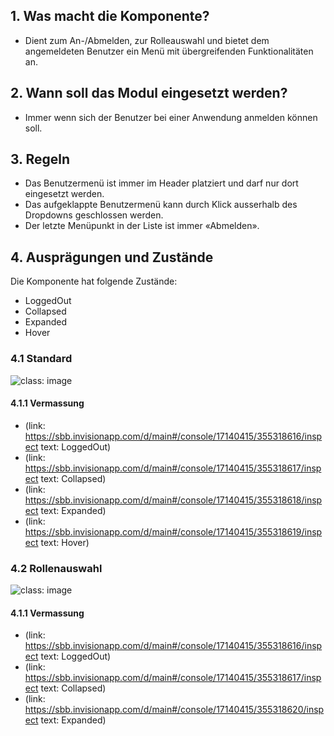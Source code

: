 ## 1. Was macht die Komponente?
* Dient zum An-/Abmelden, zur Rolleauswahl und bietet dem angemeldeten Benutzer ein Menü mit übergreifenden Funktionalitäten an.
## 2. Wann soll das Modul eingesetzt werden?
* Immer wenn sich der Benutzer bei einer Anwendung anmelden können soll.
## 3. Regeln
* Das Benutzermenü ist immer im Header platziert und darf nur dort eingesetzt werden.
* Das aufgeklappte Benutzermenü kann durch Klick ausserhalb des Dropdowns geschlossen werden.
* Der letzte Menüpunkt in der Liste ist immer «Abmelden».
## 4. Ausprägungen und Zustände
Die Komponente hat folgende Zustände:
* LoggedOut
* Collapsed
* Expanded
* Hover

### 4.1 Standard
![](https://raw.githubusercontent.com/sbb-design-systems/sbb-design-system/master/webapp/components/usermenu/images/usermenu_default.png 'class: image')


#### 4.1.1 Vermassung
*   (link: https://sbb.invisionapp.com/d/main#/console/17140415/355318616/inspect text: LoggedOut)
*   (link: https://sbb.invisionapp.com/d/main#/console/17140415/355318617/inspect text: Collapsed)
*   (link: https://sbb.invisionapp.com/d/main#/console/17140415/355318618/inspect text: Expanded)
*   (link: https://sbb.invisionapp.com/d/main#/console/17140415/355318619/inspect text: Hover)

### 4.2 Rollenauswahl
![](https://raw.githubusercontent.com/sbb-design-systems/sbb-design-system/master/webapp/components/usermenu/images/usermenu_rollenauswahl.png 'class: image')


#### 4.1.1 Vermassung
*   (link: https://sbb.invisionapp.com/d/main#/console/17140415/355318616/inspect text: LoggedOut)
*   (link: https://sbb.invisionapp.com/d/main#/console/17140415/355318617/inspect text: Collapsed)
*   (link: https://sbb.invisionapp.com/d/main#/console/17140415/355318620/inspect text: Expanded)